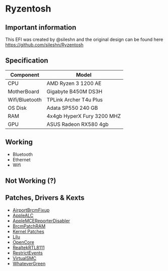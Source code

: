 # Ryzentosh

## Important information
This EFI was created by @sileshn and the original design can be found here
https://github.com/sileshn/Ryzentosh

## Specification

| Component        | Model                                              |
| ---------------- | ---------------------------------------------------|
| CPU              | AMD Ryzen 3 1200 AE                                |
| MotherBoard      | Gigabyte B450M DS3H                                |
| Wifi/Bluetooth   | TPLink Archer T4u Plus                             |
| OS Disk          | Adata SP550 240 GB                                 |
| RAM              | 4x4gb HyperX Fury 3200 MHZ                         |
| GPU              | ASUS Radeon RX580 4gb                              |

## Working

* Bluetooth
* Ethernet
* Wifi

## Not Working (?)

## Patches, Drivers & Kexts

* [AirportBrcmFixup](https://github.com/acidanthera/AirportBrcmFixup)
* [AppleALC](https://github.com/acidanthera/AppleALC)
* [AppleMCEReporterDisabler](https://github.com/acidanthera/bugtracker/files/3703498/AppleMCEReporterDisabler.kext.zip)
* [BrcmPatchRAM](https://github.com/acidanthera/BrcmPatchRAM)
* [Kernel Patches](https://github.com/AMD-OSX/AMD_Vanilla)
* [Lilu](https://github.com/acidanthera/Lilu)
* [OpenCore](https://github.com/acidanthera/OpenCorePkg)
* [RealtekRTL8111](https://github.com/Mieze/RTL8111_driver_for_OS_X)
* [RestrictEvents](https://github.com/acidanthera/RestrictEvents)
* [VirtualSMC](https://github.com/acidanthera/VirtualSMC)
* [WhateverGreen](https://github.com/acidanthera/WhateverGreen)

